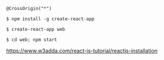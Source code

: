 ```
@CrossOrigin("*")
```


```
$ npm install -g create-react-app
```

```
$ create-react-app web
```


```
$ cd web; npm start
```


https://www.w3adda.com/react-js-tutorial/reactjs-installation
